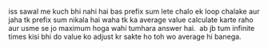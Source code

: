 iss sawal me kuch bhi nahi hai bas prefix sum lete chalo ek loop chalake aur jaha tk prefix sum nikala hai waha tk ka average value calculate karte raho aur usme se jo maximum hoga wahi tumhara answer hai.
​
ab jb tum infinite times kisi bhi do value ko adjust kr sakte ho toh wo average hi banega.